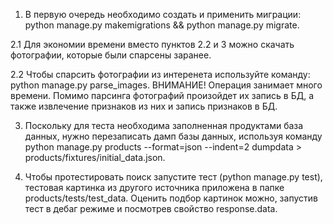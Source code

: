 1. В первую очередь необходимо создать и применить миграции: python manage.py makemigrations && python manage.py migrate.

2.1 Для экономии времени вместо пунктов 2.2 и 3 можно скачать фотографии, которые были спарсены заранее.

2.2 Чтобы спарсить фотографии из интеренета используйте команду: python manage.py parse_images. ВНИМАНИЕ! Операция занимает много времени. Помимо парсинга фотографий произойдет их запись в БД, а также извлечение признаков из них и запись признаков в БД.

3. Поскольку для теста необходима заполненная продуктами база данных, нужно перезаписать дамп базы данных, используя команду python manage.py products --format=json --indent=2 dumpdata > products/fixtures/initial_data.json.

4. Чтобы протестировать поиск запустите тест (python manage.py test), тестовая картинка из другого источника приложена в папке products/tests/test_data. Оценить подбор картинок можно, запустив тест в дебаг режиме и посмотрев свойство response.data.
